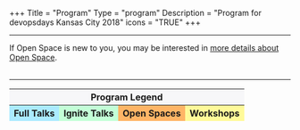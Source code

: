 +++
Title = "Program"
Type = "program"
Description = "Program for devopsdays Kansas City 2018"
icons = "TRUE"
+++

<div class = "row">
  <div class = "col">
    <hr />
    If Open Space is new to you, you may be interested in <a href="/pages/open-space-format">more details about Open Space</a>.<br><br>
    <hr />
    <div class = "row">
    <div class = "col-sm-12">
      <table class = "table table-bordered table-responsive">
      <thead>
        <tr><th colspan="4" bgcolor="#f7f7f9"><b><center>Program Legend</center></b></th>
        <tr><th bgcolor="#abebff">Full Talks</th><th bgcolor="#c3ffd7">Ignite Talks</th><th bgcolor="#ffb566">Open Spaces</th><th bgcolor="#FFFA99">Workshops</th>
        </thead>
      </table>
  </div>
</div>
